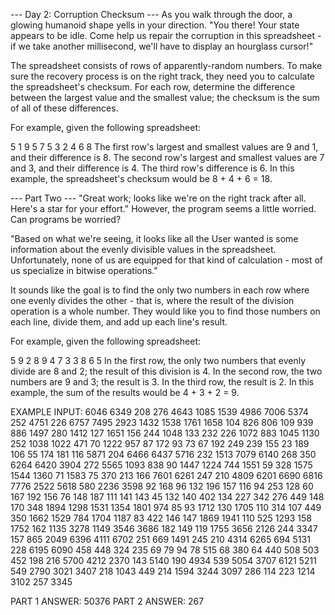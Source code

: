 --- Day 2: Corruption Checksum ---
As you walk through the door, a glowing humanoid shape yells in your direction. "You there! Your state appears to be idle. Come help us repair the corruption in this spreadsheet - if we take another millisecond, we'll have to display an hourglass cursor!"

The spreadsheet consists of rows of apparently-random numbers. To make sure the recovery process is on the right track, they need you to calculate the spreadsheet's checksum. For each row, determine the difference between the largest value and the smallest value; the checksum is the sum of all of these differences.

For example, given the following spreadsheet:

5 1 9 5
7 5 3
2 4 6 8
The first row's largest and smallest values are 9 and 1, and their difference is 8.
The second row's largest and smallest values are 7 and 3, and their difference is 4.
The third row's difference is 6.
In this example, the spreadsheet's checksum would be 8 + 4 + 6 = 18.

--- Part Two ---
"Great work; looks like we're on the right track after all. Here's a star for your effort." However, the program seems a little worried. Can programs be worried?

"Based on what we're seeing, it looks like all the User wanted is some information about the evenly divisible values in the spreadsheet. Unfortunately, none of us are equipped for that kind of calculation - most of us specialize in bitwise operations."

It sounds like the goal is to find the only two numbers in each row where one evenly divides the other - that is, where the result of the division operation is a whole number. They would like you to find those numbers on each line, divide them, and add up each line's result.

For example, given the following spreadsheet:

5 9 2 8
9 4 7 3
3 8 6 5
In the first row, the only two numbers that evenly divide are 8 and 2; the result of this division is 4.
In the second row, the two numbers are 9 and 3; the result is 3.
In the third row, the result is 2.
In this example, the sum of the results would be 4 + 3 + 2 = 9.

EXAMPLE INPUT: 
6046	6349	208	276	4643	1085	1539	4986	7006	5374	252	4751	226	6757	7495	2923
1432	1538	1761	1658	104	826	806	109	939	886	1497	280	1412	127	1651	156
244	1048	133	232	226	1072	883	1045	1130	252	1038	1022	471	70	1222	957
87	172	93	73	67	192	249	239	155	23	189	106	55	174	181	116
5871	204	6466	6437	5716	232	1513	7079	6140	268	350	6264	6420	3904	272	5565
1093	838	90	1447	1224	744	1551	59	328	1575	1544	1360	71	1583	75	370
213	166	7601	6261	247	210	4809	6201	6690	6816	7776	2522	5618	580	2236	3598
92	168	96	132	196	157	116	94	253	128	60	167	192	156	76	148
187	111	141	143	45	132	140	402	134	227	342	276	449	148	170	348
1894	1298	1531	1354	1801	974	85	93	1712	130	1705	110	314	107	449	350
1662	1529	784	1704	1187	83	422	146	147	1869	1941	110	525	1293	158	1752
162	1135	3278	1149	3546	3686	182	149	119	1755	3656	2126	244	3347	157	865
2049	6396	4111	6702	251	669	1491	245	210	4314	6265	694	5131	228	6195	6090
458	448	324	235	69	79	94	78	515	68	380	64	440	508	503	452
198	216	5700	4212	2370	143	5140	190	4934	539	5054	3707	6121	5211	549	2790
3021	3407	218	1043	449	214	1594	3244	3097	286	114	223	1214	3102	257	3345

PART 1 ANSWER: 50376
PART 2 ANSWER: 267